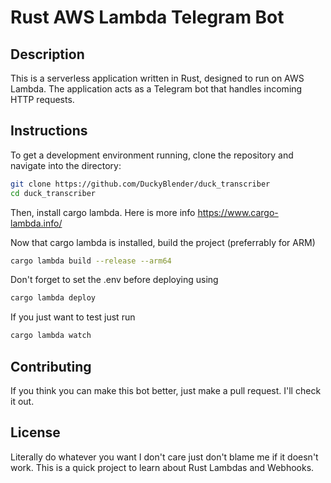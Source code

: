 # Rust AWS Lambda Telegram Bot

## Description

This is a serverless application written in Rust, designed to run on AWS Lambda. The application acts as a Telegram bot that handles incoming HTTP requests.

## Instructions

To get a development environment running, clone the repository and navigate into the directory:

```bash
git clone https://github.com/DuckyBlender/duck_transcriber
cd duck_transcriber
```

Then, install cargo lambda. Here is more info
https://www.cargo-lambda.info/

Now that cargo lambda is installed, build the project (preferrably for ARM)

```bash
cargo lambda build --release --arm64
```

Don't forget to set the .env before deploying using
```bash
cargo lambda deploy
```

If you just want to test just run
```bash
cargo lambda watch
```

## Contributing

If you think you can make this bot better, just make a pull request. I'll check it out.

## License

Literally do whatever you want I don't care just don't blame me if it doesn't work. This is a quick project to learn about Rust Lambdas and Webhooks.
